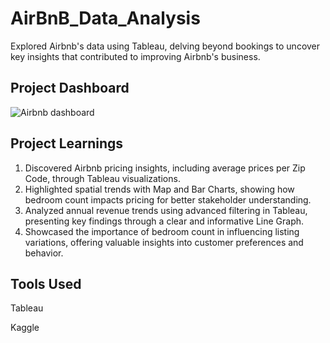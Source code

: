 # AirBnB_Data_Analysis
Explored Airbnb's data using Tableau, delving beyond bookings to uncover key insights that contributed to improving Airbnb's business.

## Project Dashboard

![Airbnb dashboard](https://github.com/Sreeraj28kr/Vrinda_Store_Data_Analysis/assets/153048765/c2dc8a00-839b-4416-8aa6-94ce7e1dd3f8)

## Project Learnings
1. Discovered Airbnb pricing insights, including average prices per Zip Code, through Tableau visualizations.
2. Highlighted spatial trends with Map and Bar Charts, showing how bedroom count impacts pricing for better stakeholder understanding.
3. Analyzed annual revenue trends using advanced filtering in Tableau, presenting key findings through a clear and informative Line Graph.
4. Showcased the importance of bedroom count in influencing listing variations, offering valuable insights into customer preferences and behavior.

## Tools Used
Tableau

Kaggle

